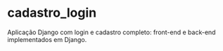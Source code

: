 # cadastro_login
Aplicação Django com login e cadastro completo: front-end e back-end implementados em Django.
